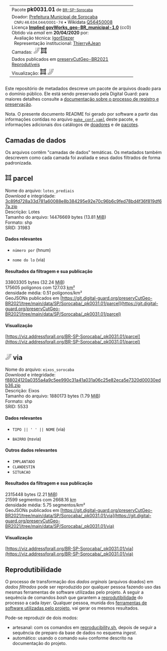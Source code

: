 <aside>
<table align="right" style="padding: 1em">
<tr><td>Pacote <big><b>pk0031.01</b></big> de <small><a target="_afacodes" title="Jurisdição" href="https://afa.codes/BR-SP-Sorocaba">BR-SP-Sorocaba</a></small>
</td></tr>
<tr><td>
Doador: <a rel="external" target="_doador" href="http://www.sorocaba.sp.gov.br/">Prefeitura Municipal de Sorocaba</a>
<br/>&nbsp; <small>CNPJ 46.634.044/0001-74</small> • Wikidata <a rel="external" target="_doador" title="link descritor Wikidata do doador" href="https://www.wikidata.org/wiki/Q56450008">Q56450008</a></small><br/>
Licença <a rel="external" target="_doador" href="https://git.digital-guard.org/licenses/blob/master/reports/implied-govWorks_geo-BR_municipal-v1.md"><b>Implied govWorks_geo-BR_municipal-1.0</b></a> (cc0)<br/>
Obtido via <i>email</i> em <b>20/04/2020</b> por:
<br/>&nbsp; Avaliação técnica: <a rel="external" target="_gitPerson" title="usuário Git" href="https://github.com/IgorEliezer">IgorEliezer</a>
<br/>&nbsp; Representação institucional: <a rel="external" target="_gitPerson" title="usuário Git" href="https://github.com/ThierryAJean">ThierryAJean</a><br/>
</td></tr>
<tr><td>Camadas: <a title="via" href="#-via"><img src="https://raw.githubusercontent.com/digital-guard/preserv/main/docs/assets/layerIcon-via.png" alt="via" width="20"/></a> <a title="parcel" href="#-parcel"><img src="https://raw.githubusercontent.com/digital-guard/preserv/main/docs/assets/layerIcon-parcel.png" alt="parcel" width="20"/></a> </td></tr>
<tr><td>Dados publicados em <a href="https://git.digital-guard.org/preservCutGeo-BR2021/tree/main/data/SP/Sorocaba/_pk0031.01">preservCutGeo-BR2021</a><br/><a href="#reprodutibilidade">Reprodutíveis</a></td></tr>
<tr><td>Visualização: <a title="parcel" href="https://viz.addressforall.org/BR-SP-Sorocaba/_pk0031.01/parcel"><img src="https://raw.githubusercontent.com/digital-guard/preserv/main/docs/assets/layerIcon-parcel.png" alt="parcel" width="20"/></a> <a title="via" href="https://viz.addressforall.org/BR-SP-Sorocaba/_pk0031.01/via"><img src="https://raw.githubusercontent.com/digital-guard/preserv/main/docs/assets/layerIcon-via.png" alt="via" width="20"/></a> </td></tr>
</table>
</aside>

<section>

Este repositório de metadados descreve um pacote de arquivos doado para o domínio público. Ele está sendo preservado pela Digital Guard: para maiores detalhes consulte a [documentação sobre o processo de registro e preservação](https://wiki.addressforall.org/doc/Documentação_Digital-guard).

Nota. O presente documento README foi gerado por software a partir das informações contidas no arquivo [`make_conf.yaml`](https://git.digital-guard.org/preserv-BR/blob/main/data/SP/Sorocaba/_pk0031.01/make_conf.yaml) deste pacote, e informações adicionais dos catálogos de [doadores](https://git.digital-guard.org/preserv-BR/blob/main/data/donor.csv) e de [pacotes](https://git.digital-guard.org/preserv-BR/blob/main/data/donatedPack.csv).

# Camadas de dados

Os arquivos contêm "camadas de dados" temáticas. Os metadados também descrevem como cada camada foi avaliada e seus dados filtrados de forma padronizada.

## <img src="https://raw.githubusercontent.com/digital-guard/preserv/main/docs/assets/layerIcon-parcel.png" alt="parcel" width="20"/> parcel

Nome do arquivo: `lotes_prediais`<br/>*Download* e integridade: [3c89fd728a33d781a60088e8b384295e92e70c96b6c9fed78bd4f36f819df67a.zip](https://dl.digital-guard.org/3c89fd728a33d781a60088e8b384295e92e70c96b6c9fed78bd4f36f819df67a.zip)<br/>Descrição: Lotes<br/>Tamanho do arquivo: 14476669 bytes (13.81 <abbr title="mebibyte">MiB</abbr>)<br/>Formato: shp<br/>SRID: 31983

#### Dados relevantes
* `número por` (hnum)

* `nome do lo` (via)

#### Resultados da filtragem e sua publicação
33803305 bytes (32.24 <abbr title="mebibyte">MiB</abbr>)<br/>175605 polígonos com 127.03 <abbr title="quilômetros quadrados">km²</abbr><br/>densidade média: 0.51 polígonos/km²<br/>GeoJSONs publicados em [https://git.digital-guard.org/preservCutGeo-BR2021/tree/main/data/SP/Sorocaba/_pk0031.01/parcel](https://git.digital-guard.org/preservCutGeo-BR2021/tree/main/data/SP/Sorocaba/_pk0031.01/parcel)

#### Visualização
[https://viz.addressforall.org/BR-SP-Sorocaba/_pk0031.01/parcel](https://viz.addressforall.org/BR-SP-Sorocaba/_pk0031.01/parcel)
## <img src="https://raw.githubusercontent.com/digital-guard/preserv/main/docs/assets/layerIcon-via.png" alt="via" width="20"/> via

Nome do arquivo: `eixos_sorocaba`<br/>*Download* e integridade: [f88024120a0355a4a9c5ee990c31a41a031a06c25e82eca5e7320d00030edb36.zip](https://dl.digital-guard.org/f88024120a0355a4a9c5ee990c31a41a031a06c25e82eca5e7320d00030edb36.zip)<br/>Descrição: Eixos<br/>Tamanho do arquivo: 1880173 bytes (1.79 <abbr title="mebibyte">MiB</abbr>)<br/>Formato: shp<br/>SRID: 5533

#### Dados relevantes
* `TIPO || ' ' || NOME` (via)

* `BAIRRO` (nsvia)

#### Outros dados relevantes
* `IMPLANTADO`
* `CLANDESTIN`
* `SITUACAO`

#### Resultados da filtragem e sua publicação
2315448 bytes (2.21 <abbr title="mebibyte">MiB</abbr>)<br/>21599 segmentos com 2668.16 <abbr title="quilômetros">km</abbr><br/>densidade média: 5.75 segmentos/km²<br/>GeoJSONs publicados em [https://git.digital-guard.org/preservCutGeo-BR2021/tree/main/data/SP/Sorocaba/_pk0031.01/via](https://git.digital-guard.org/preservCutGeo-BR2021/tree/main/data/SP/Sorocaba/_pk0031.01/via)

#### Visualização
[https://viz.addressforall.org/BR-SP-Sorocaba/_pk0031.01/via](https://viz.addressforall.org/BR-SP-Sorocaba/_pk0031.01/via)

</section>
<section>

# Reprodutibilidade

O processo de transformação dos *dados orginais* (arquivos doados) em *dados filtrados* pode ser reproduzido por qualquer pessoa fazendo uso das mesmas ferramentas de software utilizadas pelo projeto. A seguir a sequência de comandos *bash* que garantem a [reprodutibilidade](https://en.wikipedia.org/wiki/Reproducibility) do processo a cada *layer*. Qualquer pessoa, munida dos [ferramentas de software utilizadas pelo projeto](https://git.AddressForAll.org/suporte/blob/master/docs/pt/infra.md#ambientes-e-ferramentas-de-uso-geral), vai gerar os mesmos resultados.

Pode-se reproduzir de dois modos:
* artesanal: com os comandos em [reproducibility.sh](https://git.digital-guard.org/preserv-BR/blob/main/data/SP/Sorocaba/_pk0031.01/reproducibility.sh), depois de seguir a sequência de preparo da base de dados no esquema *ingest*.
* automático: usando o comando `make` conforme descrito na documentação do projeto.

</section>

